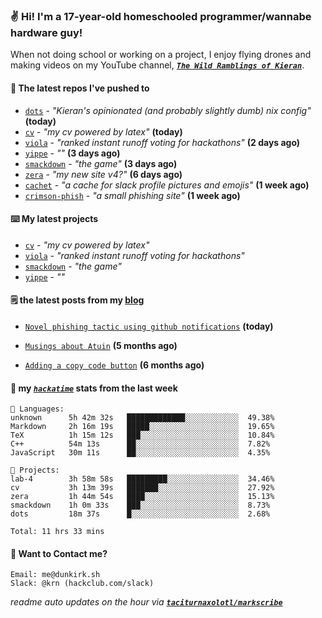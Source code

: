 ### ✌️ Hi! I'm a 17-year-old homeschooled programmer/wannabe hardware guy!

When not doing school or working on a project, I enjoy flying drones and making videos on my YouTube channel, [**_`The Wild Ramblings of Kieran`_**](https://youtube.com/@kieran.rambles).

#### 👷 The latest repos I've pushed to

- [`dots`](https://github.com/taciturnaxolotl/dots) - _"Kieran's opinionated (and probably slightly dumb) nix config"_ **(today)**
- [`cv`](https://github.com/taciturnaxolotl/cv) - _"my cv powered by latex"_ **(today)**
- [`viola`](https://github.com/taciturnaxolotl/viola) - _"ranked instant runoff voting for hackathons"_ **(2 days ago)**
- [`yippe`](https://github.com/taciturnaxolotl/yippe) - _""_ **(3 days ago)**
- [`smackdown`](https://github.com/taciturnaxolotl/smackdown) - _"the game"_ **(3 days ago)**
- [`zera`](https://github.com/taciturnaxolotl/zera) - _"my new site v4?"_ **(6 days ago)**
- [`cachet`](https://github.com/taciturnaxolotl/cachet) - _"a cache for slack profile pictures and emojis"_ **(1 week ago)**
- [`crimson-phish`](https://github.com/taciturnaxolotl/crimson-phish) - _"a small phishing site"_ **(1 week ago)**

#### ⌨️ My latest projects

- [`cv`](https://github.com/taciturnaxolotl/cv) - _"my cv powered by latex"_
- [`viola`](https://github.com/taciturnaxolotl/viola) - _"ranked instant runoff voting for hackathons"_
- [`smackdown`](https://github.com/taciturnaxolotl/smackdown) - _"the game"_
- [`yippe`](https://github.com/taciturnaxolotl/yippe) - _""_

#### 🗒️ the latest posts from my [blog](https://dunkirk.sh)

- [`Novel phishing tactic using github notifications`](https://dunkirk.sh/blog/github-phishing/) **(today)**

- [`Musings about Atuin`](https://dunkirk.sh/blog/atuin/) **(5 months ago)**

- [`Adding a copy code button`](https://dunkirk.sh/blog/adding-a-copy-button/) **(6 months ago)**



#### 📡 my [_`hackatime`_](https://waka.hackclub.com) stats from the last week

```text
💾 Languages:
unknown      5h 42m 32s   █████████████░░░░░░░░░░░░  49.38%
Markdown     2h 16m 19s   █████░░░░░░░░░░░░░░░░░░░░  19.65%
TeX          1h 15m 12s   ███░░░░░░░░░░░░░░░░░░░░░░  10.84%
C++          54m 13s      ██░░░░░░░░░░░░░░░░░░░░░░░  7.82%
JavaScript   30m 11s      ██░░░░░░░░░░░░░░░░░░░░░░░  4.35%

💼 Projects:
lab-4        3h 58m 58s   █████████░░░░░░░░░░░░░░░░  34.46%
cv           3h 13m 39s   ███████░░░░░░░░░░░░░░░░░░  27.92%
zera         1h 44m 54s   ████░░░░░░░░░░░░░░░░░░░░░  15.13%
smackdown    1h 0m 33s    ███░░░░░░░░░░░░░░░░░░░░░░  8.73%
dots         18m 37s      █░░░░░░░░░░░░░░░░░░░░░░░░  2.68%

Total: 11 hrs 33 mins
```

#### 📮 Want to Contact me?

```text
Email: me@dunkirk.sh
Slack: @krn (hackclub.com/slack)
```

_readme auto updates on the hour via [**`taciturnaxolotl/markscribe`**](https://github.com/taciturnaxolotl/markscribe)_
